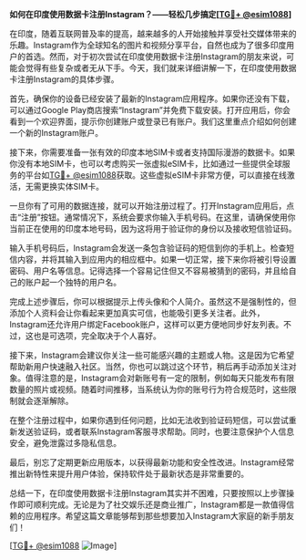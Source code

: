**如何在印度使用数据卡注册Instagram？——轻松几步搞定[[TG💪+ @esim1088](https://t.me/s/esim1088)]**

在印度，随着互联网普及率的提高，越来越多的人开始接触并享受社交媒体带来的乐趣。Instagram作为全球知名的图片和视频分享平台，自然也成为了很多印度用户的首选。然而，对于初次尝试在印度使用数据卡注册Instagram的朋友来说，可能会觉得有些复杂或者无从下手。今天，我们就来详细讲解一下，在印度使用数据卡注册Instagram的具体步骤。

首先，确保你的设备已经安装了最新的Instagram应用程序。如果你还没有下载，可以通过Google Play商店搜索“Instagram”并免费下载安装。打开应用后，你会看到一个欢迎界面，提示你创建账户或登录已有账户。我们这里重点介绍如何创建一个新的Instagram账户。

接下来，你需要准备一张有效的印度本地SIM卡或者支持国际漫游的数据卡。如果你没有本地SIM卡，也可以考虑购买一张虚拟eSIM卡，比如通过一些提供全球服务的平台如[TG💪+ @esim1088](https://t.me/s/esim1088)获取。这些虚拟eSIM卡非常方便，可以直接在线激活，无需更换实体SIM卡。

一旦你有了可用的数据连接，就可以开始注册过程了。打开Instagram应用后，点击“注册”按钮。通常情况下，系统会要求你输入手机号码。在这里，请确保使用你当前正在使用的印度本地号码，因为这将用于验证你的身份以及接收短信验证码。

输入手机号码后，Instagram会发送一条包含验证码的短信到你的手机上。检查短信内容，并将其输入到应用内的相应框中。如果一切正常，接下来你将被引导设置密码、用户名等信息。记得选择一个容易记住但又不容易被猜到的密码，并且给自己的账户起一个独特的用户名。

完成上述步骤后，你可以根据提示上传头像和个人简介。虽然这不是强制性的，但添加个人资料会让你看起来更加真实可信，也能吸引更多关注者。此外，Instagram还允许用户绑定Facebook账户，这样可以更方便地同步好友列表。不过，这也是可选项，完全取决于个人喜好。

接下来，Instagram会建议你关注一些可能感兴趣的主题或人物。这是因为它希望帮助新用户快速融入社区。当然，你也可以跳过这个环节，稍后再手动添加关注对象。值得注意的是，Instagram会对新账号有一定的限制，例如每天只能发布有限数量的照片或视频。随着时间推移，当系统认为你的账号行为符合规范时，这些限制就会逐渐解除。

在整个注册过程中，如果你遇到任何问题，比如无法收到验证码短信，可以尝试重新发送验证码，或者联系Instagram客服寻求帮助。同时，也要注意保护个人信息安全，避免泄露过多隐私信息。

最后，别忘了定期更新应用版本，以获得最新功能和安全性改进。Instagram经常推出新特性来提升用户体验，保持软件处于最新状态是非常重要的。

总结一下，在印度使用数据卡注册Instagram其实并不困难，只要按照以上步骤操作即可顺利完成。无论是为了社交娱乐还是商业推广，Instagram都是一款值得信赖的应用程序。希望这篇文章能够帮到那些想要加入Instagram大家庭的新手朋友们！

[[TG💪+ @esim1088](https://t.me/s/esim1088) ![Image](https://i.postimg.cc/4NQfJmqS/Snipaste-2025-05-13-00-14-12.png)]